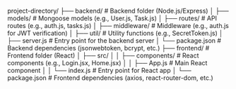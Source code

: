 project-directory/
├── backend/                # Backend folder (Node.js/Express)
│   ├── models/             # Mongoose models (e.g., User.js, Task.js)
│   ├── routes/             # API routes (e.g., auth.js, tasks.js)
│   ├── middleware/         # Middleware (e.g., auth.js for JWT verification)
│   ├── util/               # Utility functions (e.g., SecretToken.js)
│   ├── server.js           # Entry point for the backend server
│   └── package.json        # Backend dependencies (jsonwebtoken, bcrypt, etc.)
├── frontend/               # Frontend folder (React)
│   ├── src/
│   │   ├── components/     # React components (e.g., Login.jsx, Home.jsx)
│   │   ├── App.js          # Main React component
│   │   └── index.js        # Entry point for React app
│   └── package.json        # Frontend dependencies (axios, react-router-dom, etc.)